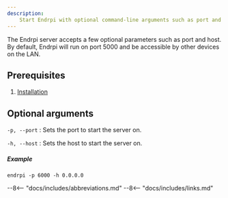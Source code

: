 ```yaml
---
description: 
    Start Endrpi with optional command-line arguments such as port and host.
---
```


The Endrpi server accepts a few optional parameters such as port and host.
By default, Endrpi will run on port 5000 and be accessible by other devices on the LAN.


## Prerequisites

1. [Installation](installation.md)


## Optional arguments

`-p, --port`
:   Sets the port to start the server on.

`-h, --host`
:   Sets the host to start the server on.

##### Example

```
endrpi -p 6000 -h 0.0.0.0
```


--8<-- "docs/includes/abbreviations.md"
--8<-- "docs/includes/links.md"
